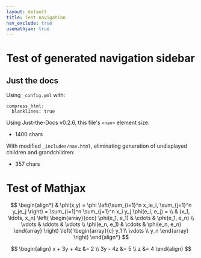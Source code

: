 ```yaml
---
layout: default
title: Test navigation
nav_exclude: true
usemathjax: true
---
```


Test of generated navigation sidebar
====================================

Just the docs
-------------

Using `_config.yml` with:
```
compress_html:
  blanklines: true
```

Using Just-the-Docs v0.2.6, this file's `<nav>` element size:

- 1400 chars

With modified `_includes/nav.html`, eliminating generation of undisplayed
children and grandchildren:

- 357 chars

Test of Mathjax
===============

$$
\begin{align*}
  & \phi(x,y) = \phi \left(\sum_{i=1}^n x_ie_i, \sum_{j=1}^n y_je_j \right)
  = \sum_{i=1}^n \sum_{j=1}^n x_i y_j \phi(e_i, e_j) = \\
  & (x_1, \ldots, x_n) \left( \begin{array}{ccc}
      \phi(e_1, e_1) & \cdots & \phi(e_1, e_n) \\
      \vdots & \ddots & \vdots \\
      \phi(e_n, e_1) & \cdots & \phi(e_n, e_n)
    \end{array} \right)
  \left( \begin{array}{c}
      y_1 \\
      \vdots \\
      y_n
    \end{array} \right)
\end{align*}
$$

$$
\begin{align}
  x + 3y + 4z &= 2 \\
      3y - 4z &= 5 \\
            z &= 4
\end{align}
$$
